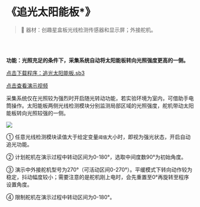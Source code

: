 # 《追光太阳能板*》

> 🧰 器材：创趣星盒板光线检测传感器和显示屏；外接舵机。

<br><br>

**功能：光照充足的条件下，采集系统自动将太阳能板转向光照强度更高的一侧。**

<a href="/tutorial/starbox_collection/sb3/追光太阳能板.sb3">点击下载程序：追光太阳能板.sb3</a>

<a href="https://www.cfunworld.com" target="_blank">点击查看演示视频</a>

采集系统仅在光照较为强烈时开启随光转动功能，若实验环境为室内，可借助手电筒操作。太阳能板两侧光线检测模块分别监测局部区域的光照强度，舵机带动太阳能板转向光照较强的一侧。

<img src="/images/docimg/【小学】追光太阳能板.png" >

①  任意光线检测模块读值大于给定变量`阈值`大小时，即视为强光状态，开启自动追光功能。

②  计划舵机在演示过程中转动区间为0-180°，选取中间度数90°为初始角度。

③  演示中外接舵机型号为270°（可活动区间0-270°）。平缓模式下转向动作较为稳定，抖动幅度较小；需要注意的是舵机刚上电时，会先重置至0°再旋转至程序设置角度。

④  限制舵机在演示过程中转动区间为0-180°。
